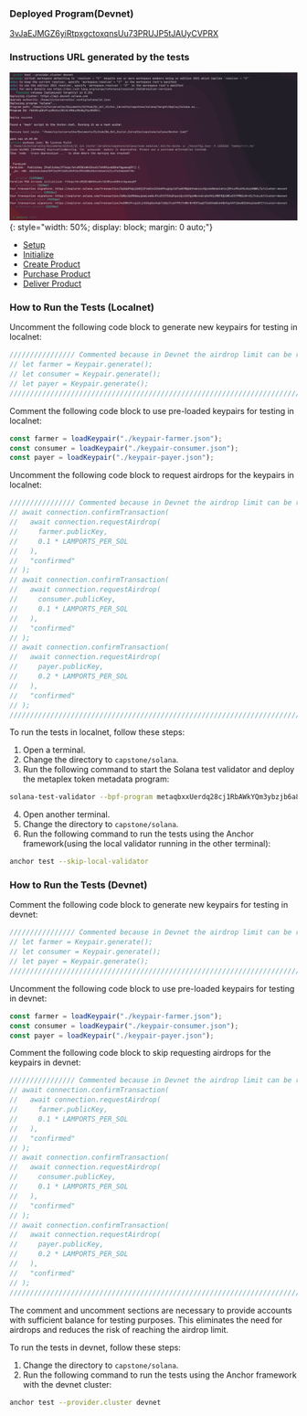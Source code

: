 ### Deployed Program(Devnet)
[3vJaEJMGZ6yiRtpxgctoxqnsUu73PRUJP5tJAUyCVPRX](https://explorer.solana.com/address/3vJaEJMGZ6yiRtpxgctoxqnsUu73PRUJP5tJAUyCVPRX?cluster=devnet)

### Instructions URL generated by the tests
![Tests on Devnet](assets/images/devnet-tests.png){: style="width: 50%; display: block; margin: 0 auto;"}
- [Setup](https://explorer.solana.com/transaction/3qSGpFhQuj6XDjiF4m51s3ZUeHPhxgVg4id7x6RfWQdAthakzxc9QynaVNnmzCatzcjMYccPRJdfGJHynKNWKL7y?cluster=devnet)
- [Initialize](https://explorer.solana.com/transaction/2dNycQsRRdmqJp6wLzwA6JPui5CCFEAsDtpzcQccG29gxkWc4ubrqVo9A1iMBFRQU2WCa55YPMN1v8r45L7csLuU?cluster=devnet)
- [Create Product](https://explorer.solana.com/transaction/4xENRvPrcqiVLin5S6gXooXqbT1AQs7csbY99c7cWKrBrR5P2agG71kDU4mBck48bfgyVXf16keN2hA4up1ms8fZ?cluster=devnet)
- [Purchase Product](https://explorer.solana.com/transaction/4xENRvPrcqiVLin5S6gXooXqbT1AQs7csbY99c7cWKrBrR5P2agG71kDU4mBck48bfgyVXf16keN2hA4up1ms8fZ?cluster=devnet)
- [Deliver Product](https://explorer.solana.com/transaction/4xENRvPrcqiVLin5S6gXooXqbT1AQs7csbY99c7cWKrBrR5P2agG71kDU4mBck48bfgyVXf16keN2hA4up1ms8fZ?cluster=devnet)

### How to Run the Tests (Localnet)

Uncomment the following code block to generate new keypairs for testing in localnet:

```javascript
//////////////// Commented because in Devnet the airdrop limit can be reached (Uncomment if testing in localnet and comment the 3 loadKeyPairs accounts in lines 101, 102 and 103) ///////////////
// let farmer = Keypair.generate();
// let consumer = Keypair.generate();
// let payer = Keypair.generate();
///////////////////////////////////////////////////////////////////////////////////////////////////////////////////////////////////////////////////////////////////////////////////////////////
```

Comment the following code block to use pre-loaded keypairs for testing in localnet:

```javascript
const farmer = loadKeypair("./keypair-farmer.json");
const consumer = loadKeypair("./keypair-consumer.json");
const payer = loadKeypair("./keypair-payer.json");
```

Uncomment the following code block to request airdrops for the keypairs in localnet:

```javascript
//////////////// Commented because in Devnet the airdrop limit can be reached (Uncomment if testing in localnet) ///////////////
// await connection.confirmTransaction(
//   await connection.requestAirdrop(
//     farmer.publicKey,
//     0.1 * LAMPORTS_PER_SOL
//   ),
//   "confirmed"
// );
// await connection.confirmTransaction(
//   await connection.requestAirdrop(
//     consumer.publicKey,
//     0.1 * LAMPORTS_PER_SOL
//   ),
//   "confirmed"
// );
// await connection.confirmTransaction(
//   await connection.requestAirdrop(
//     payer.publicKey,
//     0.2 * LAMPORTS_PER_SOL
//   ),
//   "confirmed"
// );
//////////////////////////////////////////////////////////////////////////////////////////////////////////////////////////////
```

To run the tests in localnet, follow these steps:

1. Open a terminal.
2. Change the directory to `capstone/solana`.
3. Run the following command to start the Solana test validator and deploy the metaplex token metadata program:

```bash
solana-test-validator --bpf-program metaqbxxUerdq28cj1RbAWkYQm3ybzjb6a8bt518x1s tests/metaplex_token_metadata_program.so
```

4. Open another terminal.
5. Change the directory to `capstone/solana`.
6. Run the following command to run the tests using the Anchor framework(using the local validator running in the other terminal):

```bash
anchor test --skip-local-validator
```

### How to Run the Tests (Devnet)

Comment the following code block to generate new keypairs for testing in devnet:

```javascript
//////////////// Commented because in Devnet the airdrop limit can be reached (Uncomment if testing in localnet and comment the 3 loadKeyPairs accounts in lines 101, 102 and 103) ///////////////
// let farmer = Keypair.generate();
// let consumer = Keypair.generate();
// let payer = Keypair.generate();
///////////////////////////////////////////////////////////////////////////////////////////////////////////////////////////////////////////////////////////////////////////////////////////////
```

Uncomment the following code block to use pre-loaded keypairs for testing in devnet:

```javascript
const farmer = loadKeypair("./keypair-farmer.json");
const consumer = loadKeypair("./keypair-consumer.json");
const payer = loadKeypair("./keypair-payer.json");
```

Comment the following code block to skip requesting airdrops for the keypairs in devnet:

```javascript
//////////////// Commented because in Devnet the airdrop limit can be reached (Uncomment if testing in localnet) ///////////////
// await connection.confirmTransaction(
//   await connection.requestAirdrop(
//     farmer.publicKey,
//     0.1 * LAMPORTS_PER_SOL
//   ),
//   "confirmed"
// );
// await connection.confirmTransaction(
//   await connection.requestAirdrop(
//     consumer.publicKey,
//     0.1 * LAMPORTS_PER_SOL
//   ),
//   "confirmed"
// );
// await connection.confirmTransaction(
//   await connection.requestAirdrop(
//     payer.publicKey,
//     0.2 * LAMPORTS_PER_SOL
//   ),
//   "confirmed"
// );
//////////////////////////////////////////////////////////////////////////////////////////////////////////////////////////////
```

The comment and uncomment sections are necessary to provide accounts with sufficient balance for testing purposes. This eliminates the need for airdrops and reduces the risk of reaching the airdrop limit.

To run the tests in devnet, follow these steps:

1. Change the directory to `capstone/solana`.
2. Run the following command to run the tests using the Anchor framework with the devnet cluster:

```bash
anchor test --provider.cluster devnet
```

